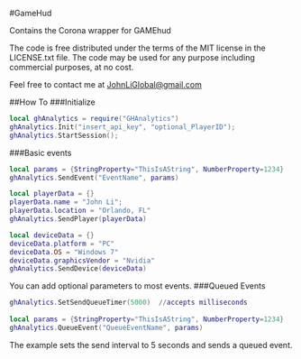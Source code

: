 #GameHud

Contains the Corona wrapper for GAMEhud

The code is free distributed under the terms of the MIT license in the LICENSE.txt file. 
The code may be used for any purpose including commercial purposes, at no cost.

Feel free to contact me at JohnLiGlobal@gmail.com

##How To
###Initialize
```lua
local ghAnalytics = require("GHAnalytics")
ghAnalytics.Init("insert_api_key", "optional_PlayerID");
ghAnalytics.StartSession();
```

###Basic events
```lua
local params = {StringProperty="ThisIsAString", NumberProperty=1234}
ghAnalytics.SendEvent("EventName", params)
```

  
```lua
local playerData = {}
playerData.name = "John Li";
playerData.location = "Orlando, FL"
ghAnalytics.SendPlayer(playerData)
```


```lua
local deviceData = {}
deviceData.platform = "PC"
deviceData.OS = "Windows 7"
deviceData.graphicsVendor = "Nvidia"
ghAnalytics.SendDevice(deviceData)
```

You can add optional parameters to most events.
###Queued Events
```lua
ghAnalytics.SetSendQueueTimer(5000)  //accepts milliseconds
  
local params = {StringProperty="ThisIsAString", NumberProperty=1234}
ghAnalytics.QueueEvent("QueueEventName", params)
```
The example sets the send interval to 5 seconds and sends a queued event.
